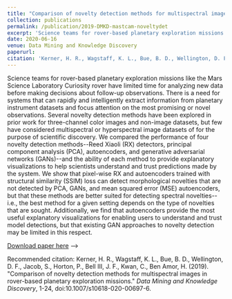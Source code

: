 ```yaml
---
title: "Comparison of novelty detection methods for multispectral images in rover-based planetary exploration missions"
collection: publications
permalink: /publication/2019-DMKD-mastcam-noveltydet
excerpt: 'Science teams for rover-based planetary exploration missions like the Mars Science Laboratory Curiosity rover have limited time for analyzing new data before making decisions about follow-up observations. There is a need for systems that can rapidly and intelligently extract information from planetary instrument datasets and focus attention on the most promising or novel observations. Several novelty detection methods have been explored in prior work for three-channel color images and non-image datasets, but few have considered multispectral or hyperspectral image datasets of for the purpose of scientific discovery. We compared the performance of four novelty detection methods--Reed Xiaoli (RX) detectors, principal component analysis (PCA), autoencoders, and generative adversarial networks (GANs)--and the ability of each method to provide explanatory visualizations to help scientists understand and trust predictions made by the system. We show that pixel-wise RX and autoencoders trained with structural similarity (SSIM) loss can detect morphological novelties that are not detected by PCA, GANs, and mean squared error (MSE) autoencoders, but that these methods are better suited for detecting spectral novelties--i.e., the best method for a given setting depends on the type of novelties that are sought. Additionally, we find that autoencoders provide the most useful explanatory visualizations for enabling users to understand and trust model detections, but that existing GAN approaches to novelty detection may be limited in this respect.'
date: 2020-06-16
venue: Data Mining and Knowledge Discovery
paperurl: 
citation: 'Kerner, H. R., Wagstaff, K. L., Bue, B. D., Wellington, D. F., Jacob, S., Horton, P., Bell III, J. F., Kwan, C., Ben Amor, H. (2019). &quot;Comparison of novelty detection methods for multispectral images in rover-based planetary exploration missions.&quot; <i>Data Mining and Knowledge Discovery</i>, 1-24, doi:10.1007/s10618-020-00697-6.'
---
```

Science teams for rover-based planetary exploration missions like the Mars Science Laboratory Curiosity rover have limited time for analyzing new data before making decisions about follow-up observations. There is a need for systems that can rapidly and intelligently extract information from planetary instrument datasets and focus attention on the most promising or novel observations. Several novelty detection methods have been explored in prior work for three-channel color images and non-image datasets, but few have considered multispectral or hyperspectral image datasets of for the purpose of scientific discovery. We compared the performance of four novelty detection methods--Reed Xiaoli (RX) detectors, principal component analysis (PCA), autoencoders, and generative adversarial networks (GANs)--and the ability of each method to provide explanatory visualizations to help scientists understand and trust predictions made by the system. We show that pixel-wise RX and autoencoders trained with structural similarity (SSIM) loss can detect morphological novelties that are not detected by PCA, GANs, and mean squared error (MSE) autoencoders, but that these methods are better suited for detecting spectral novelties--i.e., the best method for a given setting depends on the type of novelties that are sought. Additionally, we find that autoencoders provide the most useful explanatory visualizations for enabling users to understand and trust model detections, but that existing GAN approaches to novelty detection may be limited in this respect.

[Download paper here](https://doi.org/10.1007/s10618-020-00697-6) -->

Recommended citation: Kerner, H. R., Wagstaff, K. L., Bue, B. D., Wellington, D. F., Jacob, S., Horton, P., Bell III, J. F., Kwan, C., Ben Amor, H. (2019). &quot;Comparison of novelty detection methods for multispectral images in rover-based planetary exploration missions.&quot; <i>Data Mining and Knowledge Discovery</i>, 1-24, doi:10.1007/s10618-020-00697-6.